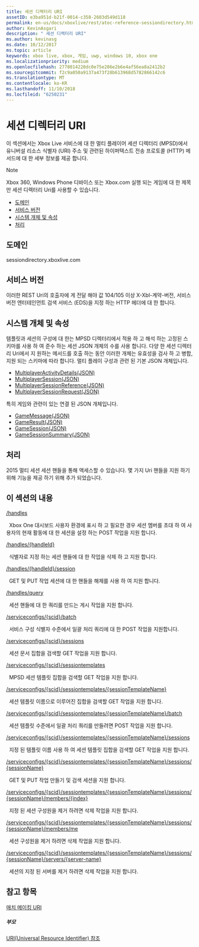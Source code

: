 ```yaml
---
title: 세션 디렉터리 URI
assetID: e3ba951d-b21f-0014-c358-2603d549d118
permalink: en-us/docs/xboxlive/rest/atoc-reference-sessiondirectory.html
author: KevinAsgari
description: " 세션 디렉터리 URI"
ms.author: kevinasg
ms.date: 10/12/2017
ms.topic: article
keywords: xbox live, xbox, 게임, uwp, windows 10, xbox one
ms.localizationpriority: medium
ms.openlocfilehash: 2778014220dc0e75e286e2b6e4af56ea8a2412b2
ms.sourcegitcommit: f2c9a050a9137a473f28b613968d5782866142c6
ms.translationtype: MT
ms.contentlocale: ko-KR
ms.lasthandoff: 11/10/2018
ms.locfileid: "6250231"
---
```

# <a name="session-directory-uris"></a>세션 디렉터리 URI

이 섹션에서는 Xbox Live 서비스에 대 한 멀티 플레이어 세션 디렉터리 (MPSD)에서 유니버설 리소스 식별자 (URI) 주소 및 관련된 하이퍼텍스트 전송 프로토콜 (HTTP) 메서드에 대 한 세부 정보를 제공 합니다.


> [!NOTE] 
> Xbox 360, Windows Phone 디바이스 또는 Xbox.com 실행 되는 게임에 대 한 제목만 세션 디렉터리 Uri를 사용할 수 있습니다.  


  * [도메인](#ID4EUB)
  * [서비스 버전](#ID4EZB)
  * [시스템 개체 및 속성](#ID4EAC)
  * [처리](#ID4EBE)

<a id="ID4EUB"></a>


## <a name="domain"></a>도메인
sessiondirectory.xboxlive.com  
<a id="ID4EZB"></a>


## <a name="service-version"></a>서비스 버전

이러한 REST Uri의 호출자에 게 전달 해야 값 104/105 이상 X-Xbl-계약-버전, 서비스 버전 엔터테인먼트 검색 서비스 (EDS)을 지정 하는 HTTP 헤더에 대 한 합니다.

<a id="ID4EAC"></a>


## <a name="system-objects-and-properties"></a>시스템 개체 및 속성

템플릿과 세션의 구성에 대 한는 MPSD 디렉터리에서 적용 하 고 해석 하는 고정된 스키마를 사용 하 여 준수 하는 세션 JSON 개체의 수를 사용 합니다. 다양 한 세션 디렉터리 Uri에서 지 원하는 메서드를 호출 하는 동안 이러한 개체는 유효성을 검사 하 고 병합, 지원 되는 스키마에 따라 합니다. 멀티 플레이 구성과 관련 된 기본 JSON 개체입니다.

   *  [MultiplayerActivityDetails(JSON)](../../json/json-multiplayeractivitydetails.md)
   *  [MultiplayerSession(JSON)](../../json/json-multiplayersession.md)
   *  [MultiplayerSessionReference(JSON)](../../json/json-multiplayersessionreference.md)
   *  [MultiplayerSessionRequest(JSON)](../../json/json-multiplayersessionrequest.md)


특히 게임와 관련이 있는 연결 된 JSON 개체입니다.

   *  [GameMessage(JSON)](../../json/json-gamemessage.md)
   *  [GameResult(JSON)](../../json/json-gameresult.md)
   *  [GameSession(JSON)](../../json/json-gamesession.md)
   *  [GameSessionSummary(JSON)](../../json/json-gamesessionsummary.md)


<a id="ID4EBE"></a>


## <a name="handles"></a>처리

2015 멀티 세션 세션 핸들을 통해 액세스할 수 있습니다. 몇 가지 Uri 핸들을 지원 하기 위해 기능을 제공 하기 위해 추가 되었습니다.  
<a id="ID4EFE"></a>


## <a name="in-this-section"></a>이 섹션의 내용

[/handles](uri-handles.md)

&nbsp;&nbsp;Xbox One 대시보드 사용자 환경에 표시 하 고 필요한 경우 세션 멤버를 초대 하 여 사용자의 현재 활동에 대 한 세션을 설정 하는 POST 작업을 지원 합니다.

[/handles/{handleId}](uri-handleshandleid.md)

&nbsp;&nbsp;식별자로 지정 하는 세션 핸들에 대 한 작업을 삭제 하 고 지원 합니다.

[/handles/{handleId}/session](uri-handleshandleidsession.md)

&nbsp;&nbsp;GET 및 PUT 작업 세션에 대 한 핸들을 해제를 사용 하 여 지원 합니다.

[/handles/query](uri-handlesquery.md)

&nbsp;&nbsp;세션 핸들에 대 한 쿼리를 만드는 게시 작업을 지원 합니다.

[/serviceconfigs/{scid}/batch](uri-serviceconfigsscidbatch.md)

&nbsp;&nbsp;서비스 구성 식별자 수준에서 일괄 처리 쿼리에 대 한 POST 작업을 지원합니다.

[/serviceconfigs/{scid}/sessions](uri-serviceconfigsscidsessions.md)

&nbsp;&nbsp;세션 문서 집합을 검색할 GET 작업을 지원 합니다.

[/serviceconfigs/{scid}/sessiontemplates](uri-serviceconfigsscidsessiontemplates.md)

&nbsp;&nbsp;MPSD 세션 템플릿 집합을 검색할 GET 작업을 지원 합니다.

[/serviceconfigs/{scid}/sessiontemplates/{sessionTemplateName}](uri-serviceconfigsscidsessiontemplatessessiontemplatename.md)

&nbsp;&nbsp;세션 템플릿 이름으로 이루어진 집합을 검색할 GET 작업을 지원 합니다.

[/serviceconfigs/{scid}/sessiontemplates/{sessionTemplateName}/batch](uri-serviceconfigscidsessiontemplatessessiontemplatenamebatch.md)

&nbsp;&nbsp;세션 템플릿 수준에서 일괄 처리 쿼리를 만들려면 POST 작업을 지원 합니다.

[/serviceconfigs/{scid}/sessiontemplates/{sessionTemplateName}/sessions](uri-serviceconfigsscidsessiontemplatessessiontemplatenamesessions.md)

&nbsp;&nbsp;지정 된 템플릿 이름 사용 하 여 세션 템플릿 집합을 검색할 GET 작업을 지원 합니다.

[/serviceconfigs/{scid}/sessiontemplates/{sessionTemplateName}/sessions/{sessionName}](uri-serviceconfigsscidsessiontemplatessessiontemplatenamesessionssessionname.md)

&nbsp;&nbsp;GET 및 PUT 작업 만들기 및 검색 세션을 지원 합니다.

[/serviceconfigs/{scid}/sessiontemplates/{sessionTemplateName}/sessions/{sessionName}/members/{index}](uri-serviceconfigsscidsessiontemplatessessiontemplatenamesessionnamemembersindex.md)

&nbsp;&nbsp;지정 된 세션 구성원을 제거 하려면 삭제 작업을 지원 합니다.

[/serviceconfigs/{scid}/sessiontemplates/{sessionTemplateName}/sessions/{sessionName}/members/me](uri-serviceconfigsscidsessiontemplatessessiontemplatenamesessionssessionnamemembersme.md)

&nbsp;&nbsp;세션 구성원을 제거 하려면 삭제 작업을 지원 합니다.

[/serviceconfigs/{scid}/sessiontemplates/{sessionTemplateName}/sessions/{sessionName}/servers/{server-name}](uri-serviceconfigsscidsessiontemplatessessiontemplatenamesessionnamemembersservername.md)

&nbsp;&nbsp;세션의 지정 된 서버를 제거 하려면 삭제 작업을 지원 합니다.

<a id="ID4ESF"></a>


## <a name="see-also"></a>참고 항목

<a id="ID4EUF"></a>

   [매치 메이킹 URI](../matchtickets/atoc-reference-matchtickets.md)


<a id="ID4E1F"></a>


##### <a name="parent"></a>부모

[URI(Universal Resource Identifier) 참조](../atoc-xboxlivews-reference-uris.md)
